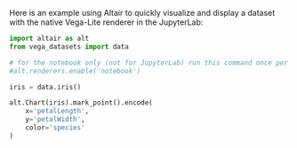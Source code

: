 Here is an example using Altair to quickly visualize and display a dataset with the native Vega-Lite renderer in the JupyterLab:

```python
import altair as alt
from vega_datasets import data

# for the notebook only (not for JupyterLab) run this command once per session
#alt.renderers.enable('notebook')

iris = data.iris()

alt.Chart(iris).mark_point().encode(
    x='petalLength',
    y='petalWidth',
    color='species'
)
```
